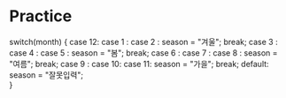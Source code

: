 # Practice

switch(month) {
			case 12: case 1 : case 2 : 
				season = "겨울"; 
				break;
			case 3 : case 4 : case 5 : 
				season = "봄"; 
				break;
			case 6 : case 7 : case 8 : 
				season = "여름"; 
				break;
			case 9 : case 10: case 11: 
				season = "가을"; 
				break;
			default: season = "잘못입력";	
		}

